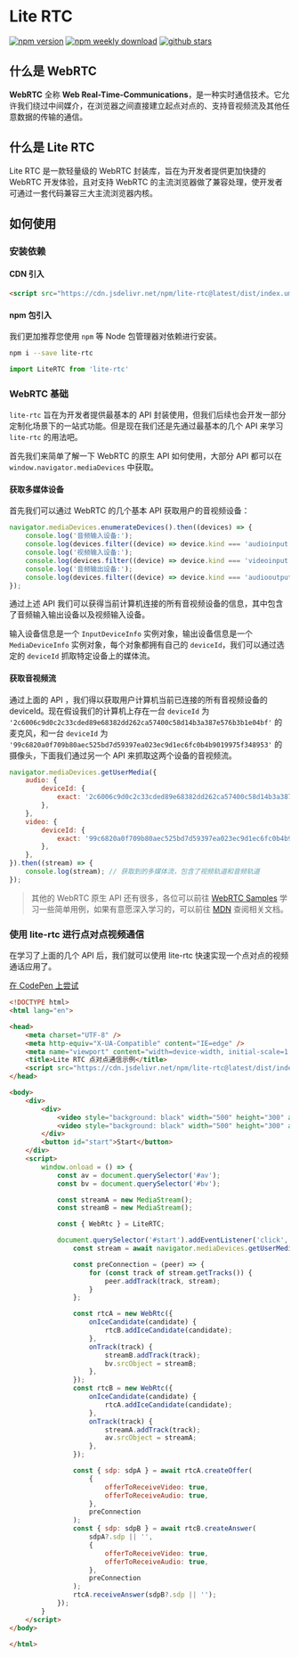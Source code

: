 # Lite RTC

[![npm version](https://badgen.net/npm/v/lite-rtc)](https://www.npmjs.com/package/lite-rtc)
[![npm weekly download](https://badgen.net/npm/dw/lite-rtc)](https://www.npmjs.com/package/lite-rtc)
[![github stars](https://badgen.net/github/stars/ch1ny/lite-rtc)](https://github.com/ch1ny/lite-rtc/stargazers)


## 什么是 WebRTC

**WebRTC** 全称 **Web Real-Time-Communications**，是一种实时通信技术。它允许我们绕过中间媒介，在浏览器之间直接建立起点对点的、支持音视频流及其他任意数据的传输的通信。

## 什么是 Lite RTC
Lite RTC 是一款轻量级的 WebRTC 封装库，旨在为开发者提供更加快捷的 WebRTC 开发体验，且对支持 WebRTC 的主流浏览器做了兼容处理，使开发者可通过一套代码兼容三大主流浏览器内核。

## 如何使用

### 安装依赖

#### CDN 引入

```html
<script src="https://cdn.jsdelivr.net/npm/lite-rtc@latest/dist/index.umd.js"></script>
```

#### npm 包引入

我们更加推荐您使用 `npm` 等 Node 包管理器对依赖进行安装。

```bash
npm i --save lite-rtc
```

```js
import LiteRTC from 'lite-rtc'
```

### WebRTC 基础

`lite-rtc` 旨在为开发者提供最基本的 API 封装使用，但我们后续也会开发一部分定制化场景下的一站式功能。但是现在我们还是先通过最基本的几个 API 来学习 `lite-rtc` 的用法吧。

首先我们来简单了解一下 WebRTC 的原生 API 如何使用，大部分 API 都可以在 `window.navigator.mediaDevices` 中获取。

#### 获取多媒体设备

首先我们可以通过 WebRTC 的几个基本 API 获取用户的音视频设备：

```js
navigator.mediaDevices.enumerateDevices().then((devices) => {
    console.log('音频输入设备:');
    console.log(devices.filter((device) => device.kind === 'audioinput'));
    console.log('视频输入设备:');
    console.log(devices.filter((device) => device.kind === 'videoinput'));
    console.log('音频输出设备:');
    console.log(devices.filter((device) => device.kind === 'audiooutput'));
});
```

通过上述 API 我们可以获得当前计算机连接的所有音视频设备的信息，其中包含了音频输入输出设备以及视频输入设备。

输入设备信息是一个 `InputDeviceInfo` 实例对象，输出设备信息是一个 `MediaDeviceInfo` 实例对象，每个对象都拥有自己的 `deviceId`，我们可以通过选定的 `deviceId` 抓取特定设备上的媒体流。

#### 获取音视频流

通过上面的 API ，我们得以获取用户计算机当前已连接的所有音视频设备的 deviceId。现在假设我们的计算机上存在一台 `deviceId` 为 `'2c6006c9d0c2c33cded89e68382dd262ca57400c58d14b3a387e576b3b1e04bf'` 的麦克风，和一台 `deviceId` 为 `'99c6820a0f709b80aec525bd7d59397ea023ec9d1ec6fc0b4b9019975f348953'` 的摄像头，下面我们通过另一个 API 来抓取这两个设备的音视频流。

```js
navigator.mediaDevices.getUserMedia({
    audio: {
        deviceId: {
            exact: '2c6006c9d0c2c33cded89e68382dd262ca57400c58d14b3a387e576b3b1e04bf',
        },
    },
    video: {
        deviceId: {
            exact: '99c6820a0f709b80aec525bd7d59397ea023ec9d1ec6fc0b4b9019975f348953',
        },
    },
}).then((stream) => {
    console.log(stream); // 获取到的多媒体流，包含了视频轨道和音频轨道
});
```

> 其他的 WebRTC 原生 API 还有很多，各位可以前往 [WebRTC Samples](https://webrtc.github.io/samples/) 学习一些简单用例，如果有意愿深入学习的，可以前往 [MDN](https://developer.mozilla.org/en-US/docs/Web/API/WebRTC_API) 查阅相关文档。

### 使用 lite-rtc 进行点对点视频通信

在学习了上面的几个 API 后，我们就可以使用 lite-rtc 快速实现一个点对点的视频通话应用了。

[在 CodePen 上尝试](https://codepen.io/ch1ny/pen/bGMZrvd)

```html
<!DOCTYPE html>
<html lang="en">

<head>
    <meta charset="UTF-8" />
    <meta http-equiv="X-UA-Compatible" content="IE=edge" />
    <meta name="viewport" content="width=device-width, initial-scale=1.0" />
    <title>Lite RTC 点对点通信示例</title>
    <script src="https://cdn.jsdelivr.net/npm/lite-rtc@latest/dist/index.umd.js"></script>
</head>

<body>
    <div>
        <div>
            <video style="background: black" width="500" height="300" autoplay id="av"></video>
            <video style="background: black" width="500" height="300" autoplay id="bv"></video>
        </div>
        <button id="start">Start</button>
    </div>
    <script>
        window.onload = () => {
            const av = document.querySelector('#av');
            const bv = document.querySelector('#bv');

            const streamA = new MediaStream();
            const streamB = new MediaStream();

            const { WebRtc } = LiteRTC;

            document.querySelector('#start').addEventListener('click', async () => {
                const stream = await navigator.mediaDevices.getUserMedia({ video: true, audio: true });

                const preConnection = (peer) => {
                    for (const track of stream.getTracks()) {
                        peer.addTrack(track, stream);
                    }
                };

                const rtcA = new WebRtc({
                    onIceCandidate(candidate) {
                        rtcB.addIceCandidate(candidate);
                    },
                    onTrack(track) {
                        streamB.addTrack(track);
                        bv.srcObject = streamB;
                    },
                });
                const rtcB = new WebRtc({
                    onIceCandidate(candidate) {
                        rtcA.addIceCandidate(candidate);
                    },
                    onTrack(track) {
                        streamA.addTrack(track);
                        av.srcObject = streamA;
                    },
                });

                const { sdp: sdpA } = await rtcA.createOffer(
                    {
                        offerToReceiveVideo: true,
                        offerToReceiveAudio: true,
                    },
                    preConnection
                );
                const { sdp: sdpB } = await rtcB.createAnswer(
                    sdpA?.sdp || '',
                    {
                        offerToReceiveVideo: true,
                        offerToReceiveAudio: true,
                    },
                    preConnection
                );
                rtcA.receiveAnswer(sdpB?.sdp || '');
            });
        }
    </script>
</body>

</html>
```